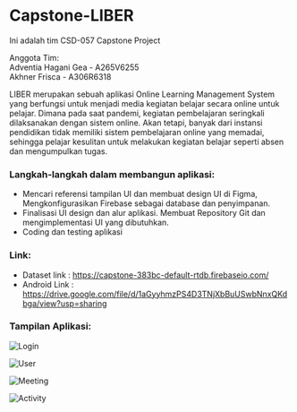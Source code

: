 # Capstone-LIBER

Ini adalah tim CSD-057  Capstone Project

Anggota Tim:</br>
Adventia Hagani Gea - A265V6255</br>
Akhner Frisca - A306R6318

LIBER merupakan sebuah aplikasi Online Learning Management System yang berfungsi untuk menjadi media kegiatan belajar secara online untuk pelajar. Dimana pada saat pandemi, kegiatan pembelajaran seringkali dilaksanakan dengan sistem online. Akan tetapi, banyak dari instansi pendidikan tidak memiliki sistem pembelajaran online yang memadai, sehingga pelajar kesulitan untuk melakukan kegiatan belajar seperti absen dan mengumpulkan tugas.

### Langkah-langkah dalam membangun aplikasi:</br>
*  Mencari referensi tampilan UI dan membuat design UI di Figma, 		Mengkonfigurasikan Firebase sebagai database dan penyimpanan.
*  Finalisasi UI design dan alur aplikasi. Membuat Repository Git dan mengimplementasi UI yang dibutuhkan.
*  Coding dan testing aplikasi

### Link: <br />
* Dataset link : https://capstone-383bc-default-rtdb.firebaseio.com/
* Android Link : https://drive.google.com/file/d/1aGyyhmzPS4D3TNjXbBuUSwbNnxQKdbga/view?usp=sharing

### Tampilan Aplikasi: <br />

![Login](https://user-images.githubusercontent.com/79997087/147282777-35e8b17d-ddaa-4624-8253-f3bedef083d9.png)

![User](https://user-images.githubusercontent.com/79997087/147282791-f5c7b85b-030f-4494-a99b-2697a599ac48.png)

![Meeting](https://user-images.githubusercontent.com/79997087/147282801-4c098ff3-1aba-49c1-95bf-3487c4bf315a.png)

![Activity](https://user-images.githubusercontent.com/79997087/147282812-e3e10a54-0c2d-440a-843d-a22aedc8f619.png)
